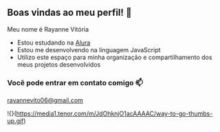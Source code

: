 ## Boas vindas ao meu perfil! 🖤

Meu nome é Rayanne Vitória

- Estou estudando na [Alura](http://www.alura.com.br)
- Estou me desenvolvendo na linguagem JavaScript
- Utilizo este espaço para minha organização e compartilhamento dos meus projetos desenvolvidos

### Você pode entrar em contato comigo 📫

rayannevito06@gmail.com



!{}(https://media1.tenor.com/m/JdOhknjO1acAAAAC/way-to-go-thumbs-up.gif)
